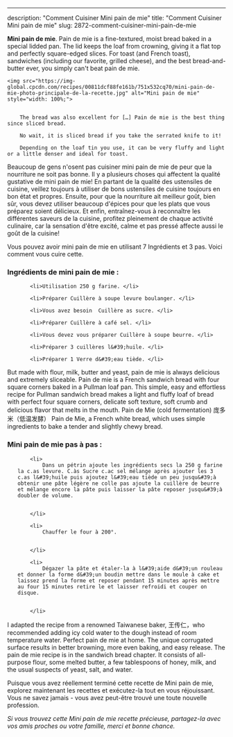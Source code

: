 ---
description: "Comment Cuisiner Mini pain de mie"
title: "Comment Cuisiner Mini pain de mie"
slug: 2872-comment-cuisiner-mini-pain-de-mie

<p>
	<strong>Mini pain de mie</strong>. 
	Pain de mie is a fine-textured, moist bread baked in a special lidded pan. The lid keeps the loaf from crowning, giving it a flat top and perfectly square-edged slices. For toast (and French toast), sandwiches (including our favorite, grilled cheese), and the best bread-and-butter ever, you simply can&#39;t beat pain de mie.
</p>
<p>
	
	<img src="https://img-global.cpcdn.com/recipes/00811dcf88fe161b/751x532cq70/mini-pain-de-mie-photo-principale-de-la-recette.jpg" alt="Mini pain de mie" style="width: 100%;">
	
	
		The bread was also excellent for […] Pain de mie is the best thing since sliced bread.
	
		No wait, it is sliced bread if you take the serrated knife to it!
	
		Depending on the loaf tin you use, it can be very fluffy and light or a little denser and ideal for toast.
	
</p>

Beaucoup de gens n'osent pas cuisiner mini pain de mie de peur que la nourriture ne soit pas bonne. Il y a plusieurs choses qui affectent la qualité gustative de mini pain de mie! En partant de la qualité des ustensiles de cuisine, veillez toujours à utiliser de bons ustensiles de cuisine toujours en bon état et propres. Ensuite, pour que la nourriture ait meilleur goût, bien sûr, vous devez utiliser beaucoup d'épices pour que les plats que vous préparez soient délicieux. Et enfin, entraînez-vous à reconnaître les différentes saveurs de la cuisine, profitez pleinement de chaque activité culinaire, car la sensation d'être excité, calme et pas pressé affecte aussi le goût de la cuisine!

<!--inarticleads1-->

Vous pouvez avoir mini pain de mie en utilisant 7 Ingrédients et 3 pas. Voici comment vous cuire cette.

<h3>Ingrédients de mini pain de mie :</h3>

<ol>
	
		<li>Utilisation 250 g farine. </li>
	
		<li>Préparer Cuillère à soupe levure boulanger. </li>
	
		<li>Vous avez besoin  Cuillère as sucre. </li>
	
		<li>Préparer Cuillère à café sel. </li>
	
		<li>Vous devez vous préparer Cuillère à soupe beurre. </li>
	
		<li>Préparer 3 cuillères l&#39;huile. </li>
	
		<li>Préparer 1 Verre d&#39;eau tiède. </li>
	
</ol>

But made with flour, milk, butter and yeast, pain de mie is always delicious and extremely sliceable. Pain de mie is a French sandwich bread with four square corners baked in a Pullman loaf pan. This simple, easy and effortless recipe for Pullman sandwich bread makes a light and fluffy loaf of bread with perfect four square corners, delicate soft texture, soft crumb and delicious flavor that melts in the mouth. Pain de Mie (cold fermentation) 庞多米（低温发酵） Pain de Mie, a French white bread, which uses simple ingredients to bake a tender and slightly chewy bread. 

<!--inarticleads2-->

<h3>Mini pain de mie pas à pas :</h3>

<ol>
	
		<li>
			Dans un pétrin ajoute les ingrédients secs la 250 g farine la c.as levure. C.às Sucre c.ac sel mélange après ajouter les 3 c.as l&#39;huile puis ajoutez l&#39;eau tiède un peu jusqu&#39;à obtenir une pâte légère ne colle pas ajoute la cuillère de beurre et mélange encore la pâte puis laisser la pâte reposer jusqu&#39;à doubler de volume.
			
			
		</li>
	
		<li>
			Chauffer le four à 200°.
			
			
		</li>
	
		<li>
			Dégazer la pâte et étaler-la à l&#39;aide d&#39;un rouleau et donner la forme d&#39;un boudin mettre dans le moule à cake et laissez prend la forme et reposer pendant 15 minutes après mettre au four 15 minutes retire le et laisser refroidi et couper on disque.
			
			
		</li>
	
</ol>

I adapted the recipe from a renowned Taiwanese baker, 王传仁，who recommended adding icy cold water to the dough instead of room temperature water. Perfect pain de mie at home. The unique corrugated surface results in better browning, more even baking, and easy release. The pain de mie recipe is in the sandwich bread chapter. It consists of all-purpose flour, some melted butter, a few tablespoons of honey, milk, and the usual suspects of yeast, salt, and water. 

<!--inarticleads1-->

<p>
Puisque vous avez réellement terminé cette recette de Mini pain de mie, explorez maintenant les recettes et exécutez-la tout en vous réjouissant. Vous ne savez jamais - vous avez peut-être trouvé une toute nouvelle profession.
</p>

<p>
<i>Si vous trouvez cette Mini pain de mie recette précieuse, partagez-la avec vos amis proches ou votre famille, merci et bonne chance.</i>
</p>
